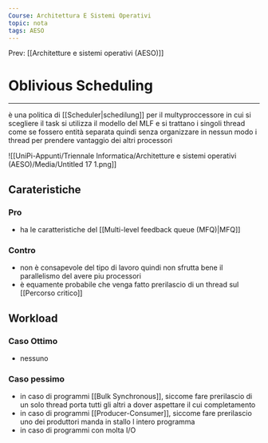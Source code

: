 ```yaml
---
Course: Architettura E Sistemi Operativi
topic: nota
tags: AESO
---
```


Prev: [[Architetture e sistemi operativi (AESO)]]

# Oblivious Scheduling
---


è una politica di [[Scheduler|schedilung]] per il multyproccessore in cui si scegliere il task si utilizza il modello del MLF  e si trattano i singoli thread come se fossero entità separata quindi senza organizzare in nessun modo i thread per prendere vantaggio dei altri processori

![[UniPi-Appunti/Triennale Informatica/Architetture e sistemi operativi (AESO)/Media/Untitled 17 1.png]]

## Carateristiche



### Pro

- ha le caratteristiche del [[Multi-level feedback queue (MFQ)|MFQ]]

### Contro

- non è consapevole del tipo di lavoro quindi non sfrutta bene il parallelismo del avere piu processori
- è equamente probabile che venga fatto prerilascio di un thread sul [[Percorso critico]]

## Workload

### Caso Ottimo

- nessuno

### Caso pessimo

- in caso di programmi  [[Bulk Synchronous]], siccome fare prerilascio di un solo thread porta tutti gli altri a dover aspettare il cui completamento
- in caso di programmi [[Producer-Consumer]], siccome fare prerilascio uno dei produttori manda in stallo l intero programma
- in caso di programmi con molta I/O
